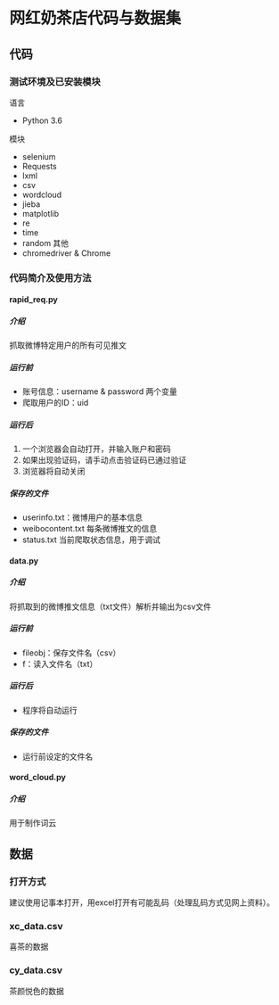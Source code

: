 # 网红奶茶店代码与数据集

## 代码
### 测试环境及已安装模块
语言
- Python 3.6

模块
- selenium
- Requests
- lxml
- csv
- wordcloud
- jieba
- matplotlib
- re
- time 
- random
其他
- chromedriver & Chrome

### 代码简介及使用方法
#### rapid_req.py
##### 介绍
抓取微博特定用户的所有可见推文
##### 运行前
- 账号信息：username & password 两个变量  
- 爬取用户的ID：uid  
##### 运行后
1. 一个浏览器会自动打开，并输入账户和密码
2. 如果出现验证码，请手动点击验证码已通过验证
3. 浏览器将自动关闭
##### 保存的文件
- userinfo.txt：微博用户的基本信息
- weibocontent.txt 每条微博推文的信息
- status.txt 当前爬取状态信息，用于调试

#### data.py
##### 介绍
将抓取到的微博推文信息（txt文件）解析并输出为csv文件
##### 运行前
- fileobj：保存文件名（csv）
- f：读入文件名（txt）
##### 运行后
- 程序将自动运行
##### 保存的文件
- 运行前设定的文件名

#### word_cloud.py
##### 介绍
用于制作词云

## 数据
### 打开方式
建议使用记事本打开，用excel打开有可能乱码（处理乱码方式见网上资料）。
### xc_data.csv
喜茶的数据
### cy_data.csv
茶颜悦色的数据